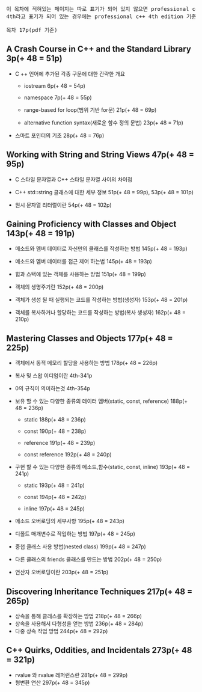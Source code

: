 <pre>
이 목차에 적혀있는 페이지는 따로 표기가 되어 있지 않으면 professional c++ 3rd edition 기준이며,
4th라고 표기가 되어 있는 경우에는 professional c++ 4th edition 기준입니다.

목차 17p(pdf 기준)
</pre>

A Crash Course in C++ and the Standard Library 3p(+ 48 = 51p)
------
* C ++ 언어에 추가된 각종 구문에 대한 간략한 개요

  * iostream 6p(+ 48 = 54p)
 
  * namespace 7p(+ 48 = 55p)
 
  * range-based for loop(범위 기반 for문) 21p(+ 48 = 69p)
 
  * alternative function syntax(새로운 함수 정의 문법) 23p(+ 48 = 71p)
 
* 스마트 포인터의 기초 28p(+ 48 = 76p)

Working with String and String Views 47p(+ 48 = 95p)
------
* C 스타일 문자열과 C++ 스타일 문자열 사이의 차이점 

* C++ std::string 클래스에 대한 세부 정보 51p(+ 48 = 99p), 53p(+ 48 = 101p)

* 원시 문자열 리터럴이란 54p(+ 48 = 102p)

Gaining Proficiency with Classes and Object 143p(+ 48 = 191p)
------
* 메소드와 멤버 데이터로 자신만의 클래스를 작성하는 방법 145p(+ 48 = 193p)

* 메소드와 멤버 데이터를 접근 제어 하는법 145p(+ 48 = 193p)

* 힙과 스택에 있는 객체를 사용하는 방법 151p(+ 48 = 199p)

* 객체의 생명주기란 152p(+ 48 = 200p)

* 객체가 생성 될 때 실행되는 코드를 작성하는 방법(생성자) 153p(+ 48 = 201p)

* 객체를 복사하거나 할당하는 코드를 작성하는 방법(복사 생성자) 162p(+ 48 = 210p)

Mastering Classes and Objects 177p(+ 48 = 225p)
------
* 객체에서 동적 메모리 할당을 사용하는 방법 178p(+ 48 = 226p)

* 복사 및 스왑 이디엄이란 4th-341p

* 0의 규칙이 의미하는것 4th-354p

* 보유 할 수 있는 다양한 종류의 데이터 멤버(static, const, reference) 188p(+ 48 = 236p)
  * static 188p(+ 48 = 236p)
  
  * const 190p(+ 48 = 238p)
  
  * reference 191p(+ 48 = 239p)
  
  * const reference 192p(+ 48 = 240p)

* 구현 할 수 있는 다양한 종류의 메소드,함수(static, const, inline) 193p(+ 48 = 241p)
	* static 193p(+ 48 = 241p)
  
	* const 194p(+ 48 = 242p)
  
	* inline 197p(+ 48 = 245p)

* 메소드 오버로딩의 세부사항 195p(+ 48 = 243p)
* 디폴트 매개변수로 작업하는 방법 197p(+ 48 = 245p)
* 중첩 클래스 사용 방법(nested class) 199p(+ 48 = 247p)
* 다른 클래스의 friends 클래스를 만드는 방법 202p(+ 48 = 250p)
* 연산자 오버로딩이란 203p(+ 48 = 251p)

Discovering Inheritance Techniques 217p(+ 48 = 265p)
------
* 상속을 통해 클래스를 확장하는 방법 218p(+ 48 = 266p)
* 상속을 사용해서 다형성을 얻는 방법  236p(+ 48 = 284p)
* 다중 상속 작업 방법 244p(+ 48 = 292p)

C++ Quirks, Oddities, and Incidentals 273p(+ 48 = 321p)
------
* rvalue 와 rvalue 레퍼런스란 281p(+ 48 = 299p)
* 형변환 연산 297p(+ 48 = 345p)
